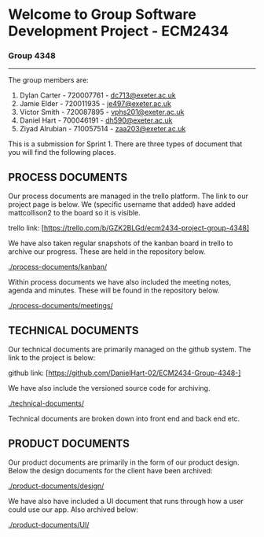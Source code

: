# Welcome to Group Software Development Project - ECM2434

### Group 4348
___

The group members are:

1. Dylan Carter - 720007761 - dc713@exeter.ac.uk
2. Jamie Elder - 720011935 - je497@exeter.ac.uk
3. Victor Smith - 720087895 - vphs201@exeter.ac.uk
4. Daniel Hart - 700046191 - dh590@exeter.ac.uk
5. Ziyad Alrubian - 710057514 - zaa203@exeter.ac.uk


This is a submission for Sprint 1. There are three types of document that you will find the following places.

## PROCESS DOCUMENTS
Our process documents are managed in the trello platform. The link to our project page is below. We (specific username that added) have added mattcollison2 to the board so it is visible.

trello link: [https://trello.com/b/GZK2BLGd/ecm2434-project-group-4348]

We have also taken regular snapshots of the kanban board in trello to archive our progress. These are held in the repository below.

[./process-documents/kanban/](./process-documents/kanban/)

Within process documents we have also included the meeting notes, agenda and minutes. These will be found in the repository below.

[./process-documents/meetings/](./process-documents/meetings/)


## TECHNICAL DOCUMENTS
Our technical documents are primarily managed on the github system. The link to the project is below:

github link: [https://github.com/DanielHart-02/ECM2434-Group-4348-]

We have also include the versioned source code for archiving.

[./technical-documents/](./technical-documents/)

Technical documents are broken down into front end and back end etc.  

## PRODUCT DOCUMENTS
Our product documents are primarily in the form of our product design. Below the design documents for the client have been archived:

[./product-documents/design/](./product-documents/design/)

We have also have included a UI document that runs through how a user could use our app. Also archived below:

[./product-documents/UI/](./product-documents/UI/)
